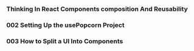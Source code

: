 ### Thinking In React Components composition And Reusability
### 002 Setting Up the usePopcorn Project
### 003 How to Split a UI Into Components
